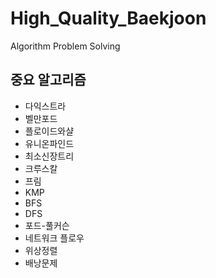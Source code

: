 # High_Quality_Baekjoon
Algorithm Problem Solving

## 중요 알고리즘
- 다익스트라
- 벨만포드
- 플로이드와샬
- 유니온파인드
- 최소신장트리
- 크루스칼
- 프림
- KMP
- BFS
- DFS
- 포드-풀커슨
- 네트워크 플로우
- 위상정렬
- 배낭문제
